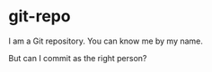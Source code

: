 git-repo
========

I am a Git repository. You can know me by my name. 

But can I commit as the right person?
